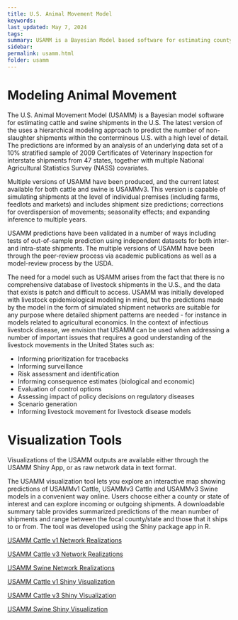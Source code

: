 ```yaml
---
title: U.S. Animal Movement Model
keywords:
last_updated: May 7, 2024
tags:
summary: USAMM is a Bayesian Model based software for estimating county-to-county animal shipments. USAMM includes predictions that correct for overdispersion of predicted movements, incorporating seasonality, validating intrastate movement predictions and expanding inference to multiple years.
sidebar:
permalink: usamm.html
folder: usamm
---
```


# Modeling Animal Movement

The U.S. Animal Movement Model (USAMM) is a Bayesian model software for estimating cattle and swine shipments in the U.S. The latest version of the uses a hierarchical modeling approach to predict the number of non-slaughter shipments within the conterminous U.S. with a high level of detail. The predictions are informed by an analysis of an underlying data set of a 10% stratified sample of 2009 Certificates of Veterinary Inspection for interstate shipments from 47 states, together with multiple National Agricultural Statistics Survey (NASS) covariates.

Multiple versions of USAMM have been produced, and the current latest available for both cattle and swine is USAMMv3. This version is capable of simulating shipments at the level of individual premises (including farms, feedlots and markets) and includes shipment size predictions; corrections for overdispersion of movements; seasonality effects; and expanding inference to multiple years.

USAMM predictions have been validated in a number of ways including tests of out-of-sample prediction using independent datasets for both inter- and intra-state shipments. The multiple versions of USAMM have been through the peer-review process via academic publications as well as a model-review process by the USDA. 

The need for a model such as USAMM arises from the fact that there is no comprehensive database of livestock shipments in the U.S., and the data that exists is patch and difficult to access. USAMM was initially developed with livestock epidemiological modeling in mind, but the predictions made by the model in the form of simulated shipment networks are suitable for any purpose where detailed shipment patterns are needed - for instance in models related to agricultural economics. In the context of infectious livestock disease, we envision that USAMM can be used when addressing a number of important issues that requires a good understanding of the livestock movements in the United States such as:
- Informing prioritization for tracebacks
- Informing surveillance
- Risk assessment and identification
- Informing consequence estimates (biological and economic)
- Evaluation of control options
- Assessing impact of policy decisions on regulatory diseases
- Scenario generation
- Informing livestock movement for livestock disease models



# Visualization Tools
Visualizations of the USAMM outputs are available either through the USAMM Shiny App, or as raw network data in text format. 

The USAMM visualization tool lets you explore an interactive map showing predictions of USAMMv1 Cattle, USAMMv3 Cattle and USAMMv3 Swine models in a convenient way online. Users choose either a county or state of interest and can explore incoming or outgoing shipments. A downloadable summary table provides summarized predictions of the mean number of shipments and range between the focal county/state and those that it ships to or from. The tool was developed using the Shiny package app in R.

<a href="https://hdl.handle.net/10217/194169" class="btn btn-primary">USAMM Cattle v1 Network Realizations</a>

<a href="https://hdl.handle.net/10217/234115" class="btn btn-primary">USAMM Cattle v3 Network Realizations</a>

<a href="https://hdl.handle.net/10217/235130" class="btn btn-primary">USAMM Swine Network Realizations</a>

<a href="https://usamm-gen-net.shinyapps.io/usamm-gen-net/" class="btn btn-primary">USAMM Cattle v1 Shiny Visualization</a>

<a href="https://usamm-gen-net.shinyapps.io/v3ShinyApp_1000Nets/" class="btn btn-primary">USAMM Cattle v3 Shiny Visualization</a>

<a href="https://usamm-gen-net.shinyapps.io/SwineUSAMMShiny/" class="btn btn-primary">USAMM Swine Shiny Visualization</a>

